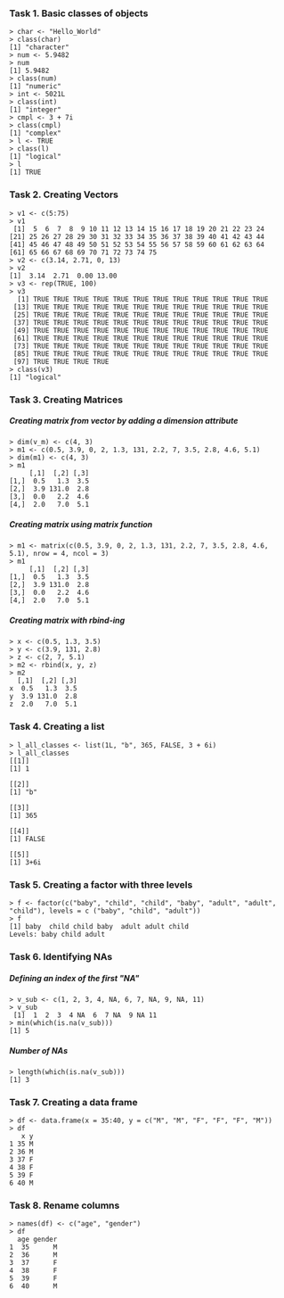 ### Task 1. Basic classes of objects
```
> char <- "Hello_World"
> class(char)
[1] "character"
> num <- 5.9482
> num
[1] 5.9482
> class(num)
[1] "numeric"
> int <- 5021L
> class(int)
[1] "integer"
> cmpl <- 3 + 7i
> class(cmpl)
[1] "complex"
> l <- TRUE
> class(l)
[1] "logical"
> l
[1] TRUE
```
### Task 2. Creating Vectors
```
> v1 <- c(5:75)
> v1
 [1]  5  6  7  8  9 10 11 12 13 14 15 16 17 18 19 20 21 22 23 24
[21] 25 26 27 28 29 30 31 32 33 34 35 36 37 38 39 40 41 42 43 44
[41] 45 46 47 48 49 50 51 52 53 54 55 56 57 58 59 60 61 62 63 64
[61] 65 66 67 68 69 70 71 72 73 74 75
> v2 <- c(3.14, 2.71, 0, 13)
> v2
[1]  3.14  2.71  0.00 13.00
> v3 <- rep(TRUE, 100)
> v3
  [1] TRUE TRUE TRUE TRUE TRUE TRUE TRUE TRUE TRUE TRUE TRUE TRUE
 [13] TRUE TRUE TRUE TRUE TRUE TRUE TRUE TRUE TRUE TRUE TRUE TRUE
 [25] TRUE TRUE TRUE TRUE TRUE TRUE TRUE TRUE TRUE TRUE TRUE TRUE
 [37] TRUE TRUE TRUE TRUE TRUE TRUE TRUE TRUE TRUE TRUE TRUE TRUE
 [49] TRUE TRUE TRUE TRUE TRUE TRUE TRUE TRUE TRUE TRUE TRUE TRUE
 [61] TRUE TRUE TRUE TRUE TRUE TRUE TRUE TRUE TRUE TRUE TRUE TRUE
 [73] TRUE TRUE TRUE TRUE TRUE TRUE TRUE TRUE TRUE TRUE TRUE TRUE
 [85] TRUE TRUE TRUE TRUE TRUE TRUE TRUE TRUE TRUE TRUE TRUE TRUE
 [97] TRUE TRUE TRUE TRUE
> class(v3)
[1] "logical"
```
### Task 3. Creating Matrices
##### Creating matrix from vector by adding a dimension attribute
```
> dim(v_m) <- c(4, 3)
> m1 <- c(0.5, 3.9, 0, 2, 1.3, 131, 2.2, 7, 3.5, 2.8, 4.6, 5.1)
> dim(m1) <- c(4, 3)
> m1
     [,1]  [,2] [,3]
[1,]  0.5   1.3  3.5
[2,]  3.9 131.0  2.8
[3,]  0.0   2.2  4.6
[4,]  2.0   7.0  5.1
```
##### Creating matrix using **matrix** function
```
> m1 <- matrix(c(0.5, 3.9, 0, 2, 1.3, 131, 2.2, 7, 3.5, 2.8, 4.6, 5.1), nrow = 4, ncol = 3)
> m1
     [,1]  [,2] [,3]
[1,]  0.5   1.3  3.5
[2,]  3.9 131.0  2.8
[3,]  0.0   2.2  4.6
[4,]  2.0   7.0  5.1
```
##### Creating matrix with rbind-ing
```
> x <- c(0.5, 1.3, 3.5)
> y <- c(3.9, 131, 2.8)
> z <- c(2, 7, 5.1)
> m2 <- rbind(x, y, z)
> m2
  [,1]  [,2] [,3]
x  0.5   1.3  3.5
y  3.9 131.0  2.8
z  2.0   7.0  5.1
```
### Task 4. Creating a list
```
> l_all_classes <- list(1L, "b", 365, FALSE, 3 + 6i)
> l_all_classes
[[1]]
[1] 1

[[2]]
[1] "b"

[[3]]
[1] 365

[[4]]
[1] FALSE

[[5]]
[1] 3+6i
```
### Task 5. Creating a factor with three levels
```
> f <- factor(c("baby", "child", "child", "baby", "adult", "adult", "child"), levels = c ("baby", "child", "adult"))
> f
[1] baby  child child baby  adult adult child
Levels: baby child adult
```
### Task 6. Identifying NAs
##### Defining an index of the first "NA"
```
> v_sub <- c(1, 2, 3, 4, NA, 6, 7, NA, 9, NA, 11)
> v_sub
 [1]  1  2  3  4 NA  6  7 NA  9 NA 11
> min(which(is.na(v_sub)))
[1] 5
```
##### Number of NAs 
```
> length(which(is.na(v_sub)))
[1] 3
```
### Task 7. Creating a data frame
```
> df <- data.frame(x = 35:40, y = c("M", "M", "F", "F", "F", "M"))
> df
   x y
1 35 M
2 36 M
3 37 F
4 38 F
5 39 F
6 40 M
```
### Task 8. Rename columns
```
> names(df) <- c("age", "gender")
> df
  age gender
1  35      M
2  36      M
3  37      F
4  38      F
5  39      F
6  40      M
```


